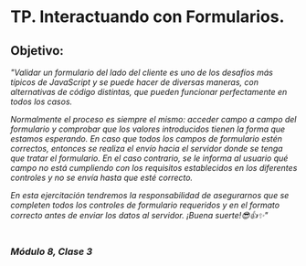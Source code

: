 # TP. Interactuando con Formularios.

## Objetivo:
 _"Validar un formulario del lado del cliente es uno de los desafíos más típicos de JavaScript y
se puede hacer de diversas maneras, con alternativas de código distintas, que pueden
funcionar perfectamente en todos los casos._

_Normalmente el proceso es siempre el mismo: acceder campo a campo del formulario y
comprobar que los valores introducidos tienen la forma que estamos esperando. En caso
que todos los campos de formulario estén correctos, entonces se realiza el envío hacia el
servidor donde se tenga que tratar el formulario. En el caso contrario, se le informa al
usuario qué campo no está cumpliendo con los requisitos establecidos en los diferentes
controles y no se envía hasta que esté correcto._

_En esta ejercitación tendremos la responsabilidad de asegurarnos que se completen todos
los controles de formulario requeridos y en el formato correcto antes de enviar los datos al
servidor.
¡Buena suerte!😎👍✨"_

#
### _Módulo 8, Clase 3_
##
